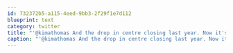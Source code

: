 ```yaml
---
id: 732372b5-a115-4eed-9bb3-2f29f1e7d112
blueprint: text
category: twitter
title: "'@kimathomas And the drop in centre closing last year. Now it's a Korean Restaurant http://j.mp/kQpwac"
caption: "'@kimathomas And the drop in centre closing last year. Now it's a Korean Restaurant http://j.mp/kQpwac"
---
```

